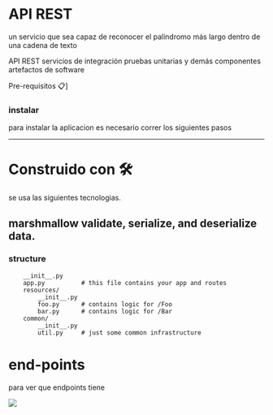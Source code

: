 # API REST
 un servicio que sea capaz de reconocer el palíndromo más largo dentro de una cadena de texto


API REST
servicios de integración
pruebas unitarias y demás
componentes
artefactos de software


Pre-requisitos 📋]

### instalar
para instalar la aplicacion es necesario correr los siguientes pasos

---
# Construido con 🛠️
se usa las siguientes tecnologias.

marshmallow
validate, serialize, and deserialize data.
---
### structure
```
    __init__.py
    app.py          # this file contains your app and routes
    resources/
        __init__.py
        foo.py      # contains logic for /Foo
        bar.py      # contains logic for /Bar
    common/
        __init__.py
        util.py     # just some common infrastructure
```
# end-points


para ver que endpoints tiene


![](https://i.imgur.com/cN5lRqY.png)

